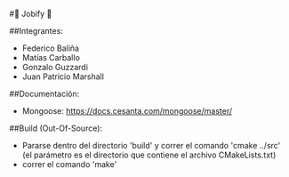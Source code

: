 #:necktie: Jobify :necktie:

##Integrantes:
* Federico Baliña
* Matías Carballo
* Gonzalo Guzzardi
* Juan Patricio Marshall

##Documentación:
* Mongoose: https://docs.cesanta.com/mongoose/master/

##Build (Out-Of-Source):
* Pararse dentro del directorio 'build' y correr el comando 'cmake ../src' (el parámetro es el directorio que contiene el archivo CMakeLists.txt)
* correr el comando 'make'
